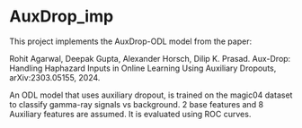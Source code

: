 # AuxDrop_imp
This project implements the AuxDrop-ODL model from the paper:

Rohit Agarwal, Deepak Gupta, Alexander Horsch, Dilip K. Prasad. Aux-Drop: Handling Haphazard Inputs in Online Learning Using Auxiliary Dropouts, arXiv:2303.05155, 2024.

An ODL model that uses auxiliary dropout, is trained on the magic04 dataset to classify gamma-ray signals vs background.
2 base features and 8 Auxiliary features are assumed.
It is evaluated using ROC curves.
